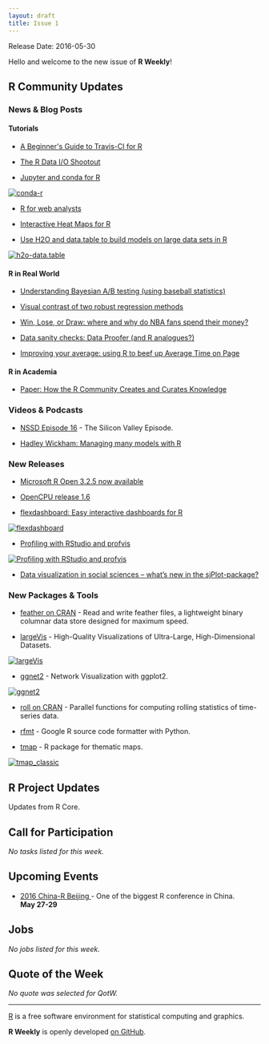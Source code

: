 ```yaml
---
layout: draft
title: Issue 1
---
```


Release Date: 2016-05-30

Hello and welcome to the new issue of **R Weekly**!

## R Community Updates

### News & Blog Posts

#### Tutorials

+ [A Beginner's Guide to Travis-CI for R](http://juliasilge.com/blog/Beginners-Guide-to-Travis/)

+ [The R Data I/O Shootout](http://blog.dominodatalab.com/the-r-data-i-o-shootout/)

+ [Jupyter and conda for R](https://www.continuum.io/blog/developer/jupyter-and-conda-r)

[![conda-r](https://www.continuum.io/sites/default/files/conda-jupyter-irkernel-slides-1.png)](https://www.continuum.io/blog/developer/jupyter-and-conda-r)

+ [R for web analysts](http://www.eanalytica.com/r-for-web-analysts/)

+ [Interactive Heat Maps for R](http://moderndata.plot.ly/interactive-heat-maps-for-r/)

+ [Use H2O and data.table to build models on large data sets in R](http://www.analyticsvidhya.com/blog/2016/05/h2o-data-table-build-models-large-data-sets/)

[![h2o-data.table](https://raw.githubusercontent.com/rweekly/image/master/BruceZhao-Friday/h2o-data.table.png)](http://www.analyticsvidhya.com/blog/2016/05/h2o-data-table-build-models-large-data-sets/)

#### R in Real World

+ [Understanding Bayesian A/B testing (using baseball statistics)](http://varianceexplained.org/r/bayesian_ab_baseball/)

+ [Visual contrast of two robust regression methods](https://ellisp.github.io/blog/2016/05/22/robust-regression/)

+ [Win, Lose, or Draw: where and why do NBA fans spend their money?](http://blog.stattleship.com/win-lose-or-draw-where-and-why-do-nba-fans-spend-their-money-2/)

+ [Data sanity checks: Data Proofer (and R analogues?)](http://civilstat.com/2016/05/data-sanity-checks-data-proofer-and-r-analogues/)

+ [Improving your average: using R to beef up Average Time on Page](https://gdsdata.blog.gov.uk/2016/05/13/improving-your-average-using-r-to-beef-up-average-time-on-page/)

#### R in Academia

+ [Paper: How the R Community Creates and Curates Knowledge](http://keg.cs.uvic.ca/pubs/zagalsky-MSR2016.pdf)

### Videos & Podcasts

+ [NSSD Episode 16](https://soundcloud.com/nssd-podcast/episode-16-the-silicon-valley-episode) - The Silicon Valley Episode.

+ [Hadley Wickham: Managing many models with R](https://www.youtube.com/watch?v=rz3_FDVt9eg)

### New Releases

+ [Microsoft R Open 3.2.5 now available](http://blog.revolutionanalytics.com/2016/05/microsoft-r-open-325-now-available.html)
 
+ [OpenCPU release 1.6](https://www.opencpu.org/posts/opencpu-1-6/)

+ [flexdashboard: Easy interactive dashboards for R](https://blog.rstudio.org/2016/05/17/flexdashboard-easy-interactive-dashboards-for-r/)

[![flexdashboard](https://rstudioblog.files.wordpress.com/2016/05/htmlwidgets-showcase-storyboard.png?w=735&h=545)](https://blog.rstudio.org/2016/05/17/flexdashboard-easy-interactive-dashboards-for-r/)

+ [Profiling with RStudio and profvis](https://blog.rstudio.org/2016/05/23/profiling-with-rstudio-and-profvis/)

[![Profiling with RStudio and profvis](https://rstudioblog.files.wordpress.com/2016/05/profile.png?w=888&h=582)](https://blog.rstudio.org/2016/05/23/profiling-with-rstudio-and-profvis/)

+ [Data visualization in social sciences – what’s new in the sjPlot-package?](https://strengejacke.wordpress.com/2016/05/19/data-visualization-in-social-sciences-whats-new-in-the-sjplot-package-rstats/)

### New Packages & Tools

+ [feather on CRAN](https://cran.r-project.org/web/packages/feather/) - Read and write feather files, a lightweight binary columnar data store designed for maximum speed.

+ [largeVis](https://github.com/elbamos/largevis) - High-Quality Visualizations of Ultra-Large, High-Dimensional Datasets.

[![largeVis](https://cdn.rawgit.com/elbamos/largeVis/master/README_files/figure-markdown_github/drawmnist-1.png)](https://github.com/elbamos/largevis)

+ [ggnet2](https://briatte.github.io/ggnet/) - Network Visualization with ggplot2.

[![ggnet2](https://cdn.rawgit.com/wertion/pic/master/ggnet.png)](https://briatte.github.io/ggnet/)

+ [roll on CRAN](https://cran.r-project.org/web/packages/roll/) - Parallel functions for computing rolling statistics of time-series data.

+ [rfmt](https://github.com/google/rfmt) - Google R source code formatter with Python.

+ [tmap](https://github.com/mtennekes/tmap) - R package for thematic maps.

[![tmap_classic](https://cdn.rawgit.com/wertion/pic/master/tmap_classic.png)](https://github.com/mtennekes/tmap)

## R Project Updates

Updates from R Core.

## Call for Participation

*No tasks listed for this week.*

## Upcoming Events

+ [2016 China-R Beijing ](http://china-r.org/) - One of the biggest R conference in China.<br /> **May 27-29**

## Jobs

*No jobs listed for this week.*

## Quote of the Week

*No quote was selected for QotW.*

<HR />

[R](https://www.r-project.org/) is a free software environment for statistical computing and graphics. 

**R Weekly** is openly developed [on GitHub](https://github.com/rweekly/rweekly.org).

<p><small id="page_view">&nbsp;</small></p>
